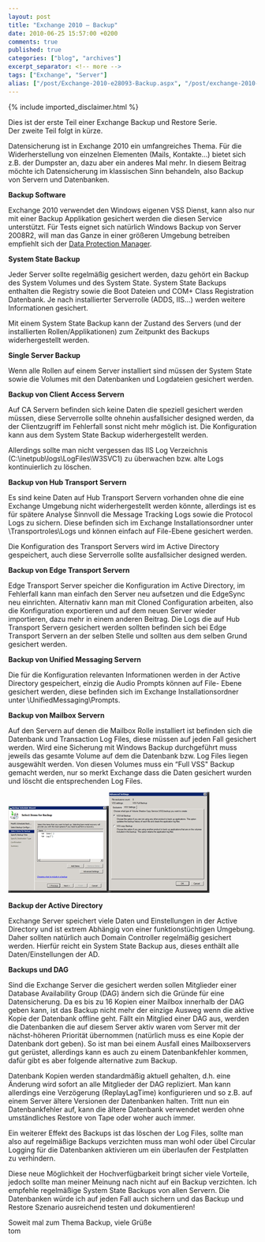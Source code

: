 ```yaml
---
layout: post
title: "Exchange 2010 – Backup"
date: 2010-06-25 15:57:00 +0200
comments: true
published: true
categories: ["blog", "archives"]
excerpt_separator: <!-- more -->
tags: ["Exchange", "Server"]
alias: ["/post/Exchange-2010-e28093-Backup.aspx", "/post/exchange-2010-e28093-backup.aspx"]
---
```

<!-- more -->
{% include imported_disclaimer.html %}
<p>Dies ist der erste Teil einer Exchange Backup und Restore Serie.    <br />Der zweite Teil folgt in kürze.</p>  <p>Datensicherung ist in Exchange 2010 ein umfangreiches Thema. Für die Widerherstellung von einzelnen Elementen (Mails, Kontakte…) bietet sich z.B. der Dumpster an, dazu aber ein anderes Mal mehr. In diesem Beitrag möchte ich Datensicherung im klassischen Sinn behandeln, also Backup von Servern und Datenbanken.</p>  <p><strong>Backup Software</strong></p>  <p>Exchange 2010 verwendet den Windows eigenen VSS Dienst, kann also nur mit einer Backup Applikation gesichert werden die diesen Service unterstützt. Für Tests eignet sich natürlich Windows Backup von Server 2008R2, will man das Ganze in einer größeren Umgebung betreiben empfiehlt sich der <a href="http://www.microsoft.com/systemcenter/en/us/data-protection-manager.aspx" target="_blank">Data Protection Manager</a>.</p>  <p><strong>System State Backup</strong></p>  <p>Jeder Server sollte regelmäßig gesichert werden, dazu gehört ein Backup des System Volumes und des System State. System State Backups enthalten die Registry sowie die Boot Dateien und COM+ Class Registration Datenbank. Je nach installierter Serverrolle (ADDS, IIS…) werden weitere Informationen gesichert.</p>  <p>Mit einem System State Backup kann der Zustand des Servers (und der installierten Rollen/Applikationen) zum Zeitpunkt des Backups widerhergestellt werden.</p>  <p><strong>Single Server Backup</strong></p>  <p>Wenn alle Rollen auf einem Server installiert sind müssen der System State sowie die Volumes mit den Datenbanken und Logdateien gesichert werden.</p>  <p><strong>Backup von Client Access Servern</strong></p>  <p>Auf CA Servern befinden sich keine Daten die speziell gesichert werden müssen, diese Serverrolle sollte ohnehin ausfallsicher designed werden, da der Clientzugriff im Fehlerfall sonst nicht mehr möglich ist. Die Konfiguration kann aus dem System State Backup widerhergestellt werden.</p>  <p>Allerdings sollte man nicht vergessen das IIS Log Verzeichnis (C:\inetpub\logs\LogFiles\W3SVC1) zu überwachen bzw. alte Logs kontinuierlich zu löschen.</p>  <p><strong>Backup von Hub Transport Servern</strong></p>  <p>Es sind keine Daten auf Hub Transport Servern vorhanden ohne die eine Exchange Umgebung nicht widerhergestellt werden könnte, allerdings ist es für spätere Analyse Sinnvoll die Message Tracking Logs sowie die Protocol Logs zu sichern. Diese befinden sich im Exchange Installationsordner unter \Transportroles\Logs und können einfach auf File-Ebene gesichert werden.</p>  <p>Die Konfiguration des Transport Servers wird im Active Directory gespeichert, auch diese Serverrolle sollte ausfallsicher designed werden.</p>  <p><strong>Backup von Edge Transport Servern</strong></p>  <p>Edge Transport Server speicher die Konfiguration im Active Directory, im Fehlerfall kann man einfach den Server neu aufsetzen und die EdgeSync neu einrichten. Alternativ kann man mit Cloned Configuration arbeiten, also die Konfiguration exportieren und auf dem neuen Server wieder importieren, dazu mehr in einem anderen Beitrag. Die Logs die auf Hub Transport Servern gesichert werden sollten befinden sich bei Edge Transport Servern an der selben Stelle und sollten aus dem selben Grund gesichert werden.</p>  <p><strong>Backup von Unified Messaging Servern</strong></p>  <p>Die für die Konfiguration relevanten Informationen werden in der Active Directory gespeichert, einzig die Audio Prompts können auf File- Ebene gesichert werden, diese befinden sich im Exchange Installationsordner unter \UnifiedMessaging\Prompts.</p>  <p><strong></strong></p>  <p><strong>Backup von Mailbox Servern</strong></p>  <p>Auf den Servern auf denen die Mailbox Rolle installiert ist befinden sich die Datenbank und Transaction Log Files, diese müssen auf jeden Fall gesichert werden. Wird eine Sicherung mit Windows Backup durchgeführt muss jeweils das gesamte Volume auf dem die Datenbank bzw. Log Files liegen ausgewählt werden. Von diesen Volumes muss ein “Full VSS&quot; Backup gemacht werden, nur so merkt Exchange dass die Daten gesichert wurden und löscht die entsprechenden Log Files.</p>  <p><strong><a href="/assets/image_142.png"><img style="border-right-width: 0px; display: inline; border-top-width: 0px; border-bottom-width: 0px; border-left-width: 0px" title="image" border="0" alt="image" src="/assets/image_thumb_142.png" width="204" height="176" /></a></strong><a href="/assets/image_145.png"><img style="border-right-width: 0px; display: inline; border-top-width: 0px; border-bottom-width: 0px; border-left-width: 0px" title="image" border="0" alt="image" src="/assets/image_thumb_143.png" width="204" height="204" /></a></p>  <p><strong></strong></p>  <p><strong>Backup der Active Directory</strong></p>  <p>Exchange Server speichert viele Daten und Einstellungen in der Active Directory und ist extrem Abhängig von einer funktionstüchtigen Umgebung. Daher sollten natürlich auch Domain Controller regelmäßig gesichert werden. Hierfür reicht ein System State Backup aus, dieses enthält alle Daten/Einstellungen der AD.</p>  <p><strong>Backups und DAG</strong></p>  <p>Sind die Exchange Server die gesichert werden sollen Mitglieder einer Database Availability Group (DAG) ändern sich die Gründe für eine Datensicherung. Da es bis zu 16 Kopien einer Mailbox innerhalb der DAG geben kann, ist das Backup nicht mehr der einzige Ausweg wenn die aktive Kopie der Datenbank offline geht. Fällt ein Mitglied einer DAG aus, werden die Datenbanken die auf diesem Server aktiv waren vom Server mit der nächst-höheren Priorität übernommen (natürlich muss es eine Kopie der Datenbank dort geben). So ist man bei einem Ausfall eines Mailboxservers gut gerüstet, allerdings kann es auch zu einem Datenbankfehler kommen, dafür gibt es aber folgende alternative zum Backup.</p>  <p>Datenbank Kopien werden standardmäßig aktuell gehalten, d.h. eine Änderung wird sofort an alle Mitglieder der DAG repliziert. Man kann allerdings eine Verzögerung (ReplayLagTime) konfigurieren und so z.B. auf einem Server ältere Versionen der Datenbanken halten. Tritt nun ein Datenbankfehler auf, kann die ältere Datenbank verwendet werden ohne umständliches Restore von Tape oder woher auch immer.</p>  <p>Ein weiterer Effekt des Backups ist das löschen der Log Files, sollte man also auf regelmäßige Backups verzichten muss man wohl oder übel Circular Logging für die Datenbanken aktivieren um ein überlaufen der Festplatten zu verhindern.</p>  <p>Diese neue Möglichkeit der Hochverfügbarkeit bringt sicher viele Vorteile, jedoch sollte man meiner Meinung nach nicht auf ein Backup verzichten. Ich empfehle regelmäßige System State Backups von allen Servern. Die Datenbanken würde ich auf jeden Fall auch sichern und das Backup und Restore Szenario ausreichend testen und dokumentieren!</p>  <p>Soweit mal zum Thema Backup, viele Grüße   <br />tom</p>
